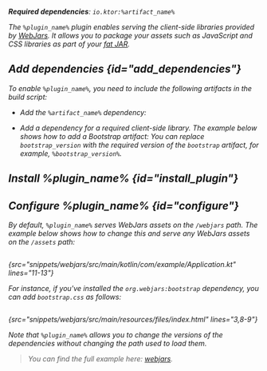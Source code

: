 [//]: # (title: Webjars)

<var name="plugin_name" value="Webjars"/>
<var name="artifact_name" value="ktor-server-webjars"/>

<microformat>
<p>
<b>Required dependencies</b>: <code>io.ktor:%artifact_name%</code>
</p>
<var name="example_name" value="webjars"/>
<include src="lib.xml" include-id="download_example"/>
</microformat>


The `%plugin_name%` plugin enables serving the client-side libraries provided by [WebJars](https://www.webjars.org/). It allows you to package your assets such as JavaScript and CSS libraries as part of your [fat JAR](fatjar.md).

## Add dependencies {id="add_dependencies"}
To enable `%plugin_name%`, you need to include the following artifacts in the build script:
* Add the `%artifact_name%` dependency:
  <include src="lib.xml" include-id="add_ktor_artifact"/>

* Add a dependency for a required client-side library. The example below shows how to add a Bootstrap artifact:
  <var name="group_id" value="org.webjars"/>
  <var name="artifact_name" value="bootstrap"/>
  <var name="version" value="bootstrap_version"/>
  <include src="lib.xml" include-id="add_artifact"/>
  You can replace `bootstrap_version` with the required version of the `bootstrap` artifact, for example, `%bootstrap_version%`.

## Install %plugin_name% {id="install_plugin"}

<include src="lib.xml" include-id="install_plugin"/>


## Configure %plugin_name% {id="configure"}

By default, `%plugin_name%` serves WebJars assets on the `/webjars` path. The example below shows how to change this and serve any WebJars assets on the `/assets` path:

```kotlin
```
{src="snippets/webjars/src/main/kotlin/com/example/Application.kt" lines="11-13"}

For instance, if you've installed the `org.webjars:bootstrap` dependency, you can add `bootstrap.css` as follows:

```html
```
{src="snippets/webjars/src/main/resources/files/index.html" lines="3,8-9"}

Note that `%plugin_name%` allows you to change the versions of the dependencies without changing the path used to load them.

> You can find the full example here: [webjars](https://github.com/ktorio/ktor-documentation/tree/%current-branch%/codeSnippets/snippets/webjars).
